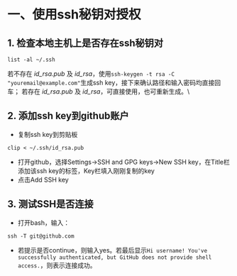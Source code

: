 # 一、使用ssh秘钥对授权

## 1. 检查本地主机上是否存在ssh秘钥对
```shell
list -al ~/.ssh
```
若不存在 *id_rsa.pub* 及 *id_rsa*，使用```ssh-keygen -t rsa -C "youremail@example.com"```生成ssh key，接下来确认路径和输入密码均直接回车；
若存在 *id_rsa.pub* 及 *id_rsa*，可直接使用，也可重新生成。\

## 2. 添加ssh key到github账户
- 复制ssh key到剪贴板
```shell
clip < ~/.ssh/id_rsa.pub
```
- 打开github，选择Settings->SSH and GPG keys->New SSH key，在Title栏添加该ssh key的标签，Key栏填入刚刚复制的key
- 点击Add SSH key

## 3. 测试SSH是否连接
- 打开bash，输入：
```shell
ssh -T git@github.com
```
- 若提示是否continue，则输入yes。若最后显示```Hi username! You've successfully authenticated, but GitHub does not
provide shell access.```，则表示连接成功。
